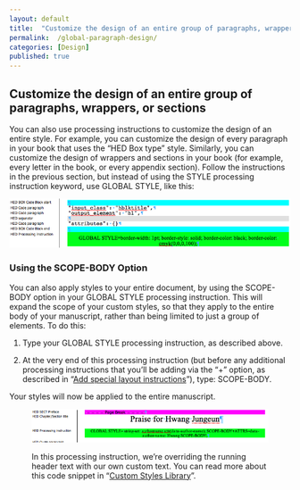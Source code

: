 ```yaml
---
layout: default
title:  "Customize the design of an entire group of paragraphs, wrappers, or sections"
permalink:  /global-paragraph-design/
categories: [Design]
published: true
---
```


<section data-type="chapter" class="hsecchapter" data-hederis-type="hsecchapter" id="global-paragraph-design" data-pi-attrs="id: global-paragraph-design" role="doc-chapter"><h1 data-hederis-type="hblkchaptitle" class="hblkchaptitle" id="p1yg7tvnf">Customize the design of an entire group of paragraphs, wrappers, or sections</h1>
    <p class="hblkp" data-hederis-type="hblkp" id="pH3zvOMeW">You can also use processing instructions to customize the design of an entire style. For example, you can customize the design of every paragraph in your book that uses the &#8220;HED Box type&#8221; style. Similarly, you can customize the design of wrappers and sections in your book (for example, every letter in the book, or every appendix section). Follow the instructions in the previous section, but instead of using the STYLE processing instruction keyword, use GLOBAL STYLE, like this:</p>
    <img data-hederis-type="hblkimg" class="hblkimg" id="pWgGCuJbH" src="/images/globalstyle.png"/>
    <section class="hwprsubsection" data-hederis-type="hwprsubsection" id="pE7B44TDx" data-type="subsection"><h1 data-hederis-type="hblktitle" class="hblktitle" id="pmpriTGqX">Using the SCOPE-BODY Option</h1>
    <p class="hblkp" data-hederis-type="hblkp" id="p1oVDoqEO">You can also apply styles to your entire document, by using the SCOPE-BODY option in your GLOBAL STYLE processing instruction. This will expand the scope of your custom styles, so that they apply to the entire body of your manuscript, rather than being limited to just a group of elements. To do this:</p>
    <ol class="hwprnum-list" data-hederis-type="hwprnum-list" id="p2tQrrN1R"><li class="hblkoli" data-hederis-type="hblkoli" id="liyveyytRt"><p class="hblkoli" data-hederis-type="hblkoli" id="p29R69N3U">Type your GLOBAL STYLE processing instruction, as described above.</p></li>
    <li class="hblkoli" data-hederis-type="hblkoli" id="liKonQgm9G"><p class="hblkoli" data-hederis-type="hblkoli" id="pPW3IZimi">At the very end of this processing instruction (but before any additional processing instructions that you&#8217;ll be adding via the &#8220;+&#8221; option, as described in &#8220;<a href="{% post_url 2019-04-22-23-Addspeciallayoutinstructions %}"><span class="Hyperlink">Add special layout instructions</span></a>&#8221;), type: SCOPE-BODY.</p></li>
    </ol>
    <p class="hblkp" data-hederis-type="hblkp" id="pvaaJjM8M">Your styles will now be applied to the entire manuscript.</p>
    <figure class="hwprfig" data-hederis-type="hwprfig" id="p1m72k0go"><img data-hederis-type="hblkimg" class="hblkimg" id="pxhrRy2Nn" src="/images/globalscopebody.png"/>
    <p class="hblkcaption" data-hederis-type="hblkcaption" id="pp0BKarOE">In this processing instruction, we&#8217;re overriding the running header text with our own custom text. You can read more about this code snippet in &#8220;<a href="{% post_url 2019-04-22-32-CustomCodeLibrary %}"><span class="Hyperlink">Custom Styles Library</span></a>&#8221;.</p>
    </figure>
    </section>
    </section>
    